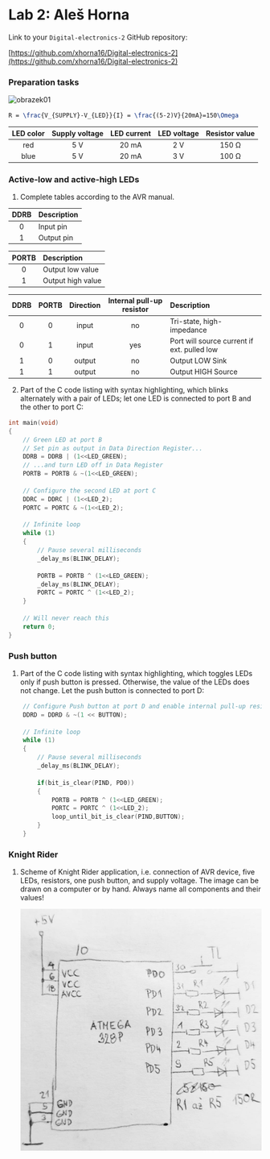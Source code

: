 # Lab 2: Aleš Horna

Link to your `Digital-electronics-2` GitHub repository:

   [https://github.com/xhorna16/Digital-electronics-2](https://github.com/xhorna16/Digital-electronics-2)

### Preparation tasks
![obrazek01](Labs/02-leds/obrazek01.png)
```LaTeX
R = \frac{V_{SUPPLY}-V_{LED}}{I} = \frac{(5-2)V}{20mA}=150\Omega
```
| **LED color** | **Supply voltage** | **LED current** | **LED voltage** | **Resistor value** |
| :-: | :-: | :-: | :-: | :-: |
| red | 5&nbsp;V | 20&nbsp;mA | 2&nbsp;V | 150&nbsp;Ω |
| blue | 5&nbsp;V | 20&nbsp;mA | 3&nbsp;V | 100&nbsp;Ω |

### Active-low and active-high LEDs

1. Complete tables according to the AVR manual.

| **DDRB** | **Description** |
| :-: | :-- |
| 0 | Input pin |
| 1 | Output pin |

| **PORTB** | **Description** |
| :-: | :-- |
| 0 | Output low value |
| 1 | Output high value |

| **DDRB** | **PORTB** | **Direction** | **Internal pull-up resistor** | **Description** |
| :-: | :-: | :-: | :-: | :-- |
| 0 | 0 | input | no | Tri-state, high-impedance |
| 0 | 1 | input | yes | Port will source current if ext. pulled low |
| 1 | 0 | output | no | Output LOW Sink |
| 1 | 1 | output | no | Output HIGH Source |

2. Part of the C code listing with syntax highlighting, which blinks alternately with a pair of LEDs; let one LED is connected to port B and the other to port C:

```c
int main(void)
{
    // Green LED at port B
    // Set pin as output in Data Direction Register...
    DDRB = DDRB | (1<<LED_GREEN);
    // ...and turn LED off in Data Register
    PORTB = PORTB & ~(1<<LED_GREEN);

    // Configure the second LED at port C
    DDRC = DDRC | (1<<LED_2);
    PORTC = PORTC & ~(1<<LED_2);

    // Infinite loop
    while (1)
    {
        // Pause several milliseconds
        _delay_ms(BLINK_DELAY);

        PORTB = PORTB ^ (1<<LED_GREEN);
        _delay_ms(BLINK_DELAY);
        PORTC = PORTC ^ (1<<LED_2);
    }

    // Will never reach this
    return 0;
}
```


### Push button

1. Part of the C code listing with syntax highlighting, which toggles LEDs only if push button is pressed. Otherwise, the value of the LEDs does not change. Let the push button is connected to port D:

```c
    // Configure Push button at port D and enable internal pull-up resistor
    DDRD = DDRD & ~(1 << BUTTON);

    // Infinite loop
    while (1)
    {
        // Pause several milliseconds
        _delay_ms(BLINK_DELAY);

        if(bit_is_clear(PIND, PD0))
        {
            PORTB = PORTB ^ (1<<LED_GREEN);
            PORTC = PORTC ^ (1<<LED_2);
            loop_until_bit_is_clear(PIND,BUTTON);
        }
    }
```


### Knight Rider

1. Scheme of Knight Rider application, i.e. connection of AVR device, five LEDs, resistors, one push button, and supply voltage. The image can be drawn on a computer or by hand. Always name all components and their values!

   ![schema](schema.jpg)
